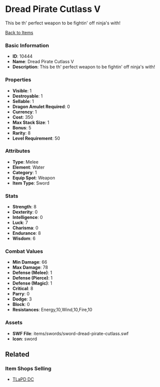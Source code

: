 # Dread Pirate Cutlass V

This be th' perfect weapon to be fightin' off ninja's with! 

[Back to Items](../items.md)

### Basic Information

- **ID**: 10444
- **Name**: Dread Pirate Cutlass V
- **Description**: This be th&#039; perfect weapon to be fightin&#039; off ninja&#039;s with! 

### Properties

- **Visible**: 1
- **Destroyable**: 1
- **Sellable**: 1
- **Dragon Amulet Required**: 0
- **Currency**: 1
- **Cost**: 350
- **Max Stack Size**: 1
- **Bonus**: 5
- **Rarity**: 8
- **Level Requirement**: 50

### Attributes

- **Type**: Melee
- **Element**: Water
- **Category**: 1
- **Equip Spot**: Weapon
- **Item Type**: Sword

### Stats

- **Strength**: 8
- **Dexterity**: 0
- **Intelligence**: 0
- **Luck**: 7
- **Charisma**: 0
- **Endurance**: 8
- **Wisdom**: 6

### Combat Values

- **Min Damage**: 66
- **Max Damage**: 78
- **Defense (Melee)**: 1
- **Defense (Pierce)**: 1
- **Defense (Magic)**: 1
- **Critical**: 8
- **Parry**: 0
- **Dodge**: 3
- **Block**: 0
- **Resistances**: Energy,10,Wind,10,Fire,10

### Assets

- **SWF File**: items/swords/sword-dread-pirate-cutlass.swf
- **Icon**: sword

## Related

### Item Shops Selling

- [TLaPD DC](../item-shops/276-tlapd-dc.md)

